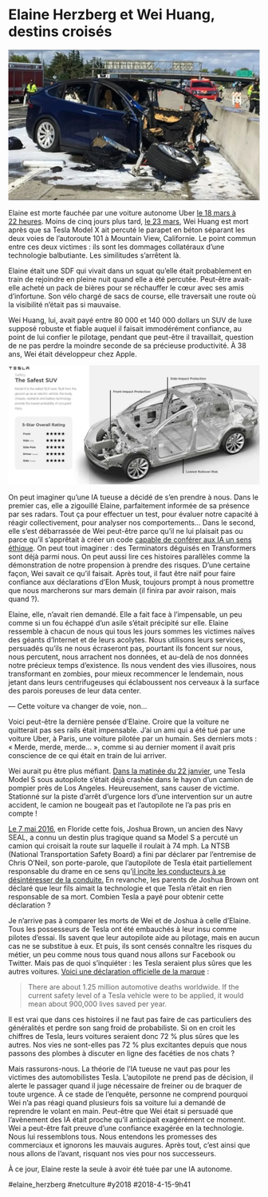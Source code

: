 # Elaine Herzberg et Wei Huang, destins croisés

![](_i/Wei-suv.webp)

Elaine est morte fauchée par une voiture autonome Uber [le 18 mars à 22 heures](../3/pour-la-premiere-fois-un-robot-tue-un-humain.md). Moins de cinq jours plus tard, [le 23 mars](https://www.wired.com/story/tesla-autopilot-self-driving-crash-california/), Wei Huang est mort après que sa Tesla Model X ait percuté le parapet en béton séparant les deux voies de l’autoroute 101 à Mountain View, Californie. Le point commun entre ces deux victimes : ils sont les dommages collatéraux d’une technologie balbutiante. Les similitudes s’arrêtent là.

Elaine était une SDF qui vivait dans un squat qu’elle était probablement en train de rejoindre en pleine nuit quand elle a été percutée. Peut-être avait-elle acheté un pack de bières pour se réchauffer le cœur avec ses amis d’infortune. Son vélo chargé de sacs de course, elle traversait une route où la visibilité n’était pas si mauvaise.

Wei Huang, lui, avait payé entre 80 000 et 140 000 dollars un SUV de luxe supposé robuste et fiable auquel il faisait immodérément confiance, au point de lui confier le pilotage, pendant que peut-être il travaillait, question de ne pas perdre la moindre seconde de sa précieuse productivité. À 38 ans, Wei était développeur chez Apple.

![Pub tesla](_i/tesla.webp)

On peut imaginer qu’une IA tueuse a décidé de s’en prendre à nous. Dans le premier cas, elle a zigouillé Elaine, parfaitement informée de sa présence par ses radars. Tout ça pour effectuer un test, pour évaluer notre capacité à réagir collectivement, pour analyser nos comportements… Dans le second, elle s’est débarrassée de Wei peut-être parce qu’il ne lui plaisait pas ou parce qu’il s’apprêtait à créer un code [capable de conférer aux IA un sens éthique](https://tcrouzet.com/https://tcrouzet.com/2018/04/11/elaine-herzberg-enquete-a-distance). On peut tout imaginer : des Terminators déguisés en Transformers sont déjà parmi nous. On peut aussi lire ces histoires parallèles comme la démonstration de notre propension à prendre des risques. D’une certaine façon, Wei savait ce qu’il faisait. Après tout, il faut être naïf pour faire confiance aux déclarations d’Elon Musk, toujours prompt à nous promettre que nous marcherons sur mars demain (il finira par avoir raison, mais quand ?).

Elaine, elle, n’avait rien demandé. Elle a fait face à l’impensable, un peu comme si un fou échappé d’un asile s’était précipité sur elle. Elaine ressemble à chacun de nous qui tous les jours sommes les victimes naïves des géants d’Internet et de leurs acolytes. Nous utilisons leurs services, persuadés qu’ils ne nous écraseront pas, pourtant ils foncent sur nous, nous percutent, nous arrachent nos données, et au-delà de nos données notre précieux temps d’existence. Ils nous vendent des vies illusoires, nous transformant en zombies, pour mieux recommencer le lendemain, nous jetant dans leurs centrifugeuses qui éclaboussent nos cerveaux à la surface des parois poreuses de leur data center.

— Cette voiture va changer de voie, non…

Voici peut-être la dernière pensée d’Elaine. Croire que la voiture ne quitterait pas ses rails était impensable. J’ai un ami qui a été tué par une voiture Uber, à Paris, une voiture pilotée par un humain. Ses derniers mots : « Merde, merde, merde… », comme si au dernier moment il avait pris conscience de ce qui était en train de lui arriver.

Wei aurait pu être plus méfiant. [Dans la matinée du 22 janvier](https://www.bloomberg.com/news/articles/2018-01-23/tesla-crash-in-california-draws-interest-from-u-s-investigators), une Tesla Model S sous autopilote s’était déjà crashée dans le hayon d’un camion de pompier près de Los Angeles. Heureusement, sans causer de victime. Stationné sur la piste d’arrêt d’urgence lors d’une intervention sur un autre accident, le camion ne bougeait pas et l’autopilote ne l’a pas pris en compte !

[Le 7 mai 2016](https://www.bloomberg.com/news/articles/2017-09-12/tesla-probe-focuses-on-restricting-autopilot-to-certain-roads), en Floride cette fois, Joshua Brown, un ancien des Navy SEAL, a connu un destin plus tragique quand sa Model S a percuté un camion qui croisait la route sur laquelle il roulait à 74 mph. La NTSB (National Transportation Safety Board) a fini par déclarer par l’entremise de Chris O’Neil, son porte-parole, que l’autopilote de Tesla était partiellement responsable du drame en ce sens qu’[il incite les conducteurs à se désintéresser de la conduite.](https://www.bloomberg.com/news/articles/2017-09-12/tesla-probe-focuses-on-restricting-autopilot-to-certain-roads) En revanche, les parents de Joshua Brown ont déclaré que leur fils aimait la technologie et que Tesla n’était en rien responsable de sa mort. Combien Tesla a payé pour obtenir cette déclaration ?

Je n’arrive pas à comparer les morts de Wei et de Joshua à celle d’Elaine. Tous les possesseurs de Tesla ont été embauchés à leur insu comme pilotes d’essai. Ils savent que leur autopilote aide au pilotage, mais en aucun cas ne se substitue à eux. Et puis, ils sont censés connaître les risques du métier, un peu comme nous tous quand nous allons sur Facebook ou Twitter. Mais pas de quoi s’inquiéter : les Tesla seraient plus sûres que les autres voitures. [Voici une déclaration officielle de la marque](https://www.tesla.com/blog/update-last-week%E2%80%99s-accident) :

> There are about 1.25 million automotive deaths worldwide. If the current safety level of a Tesla vehicle were to be applied, it would mean about 900,000 lives saved per year.

Il est vrai que dans ces histoires il ne faut pas faire de cas particuliers des généralités et perdre son sang froid de probabiliste. Si on en croit les chiffres de Tesla, leurs voitures seraient donc 72 % plus sûres que les autres. Nos vies ne sont-elles pas 72 % plus excitantes depuis que nous passons des plombes à discuter en ligne des facéties de nos chats ?

Mais rassurons-nous. La théorie de l’IA tueuse ne vaut pas pour les victimes des automobilistes Tesla. L’autopilote ne prend pas de décision, il alerte le passager quand il juge nécessaire de freiner ou de braquer de toute urgence. À ce stade de l’enquête, personne ne comprend pourquoi Wei n’a pas réagi quand plusieurs fois sa voiture lui a demandé de reprendre le volant en main. Peut-être que Wei était si persuadé que l’avènement des IA était proche qu’il anticipait exagérément ce moment. Wei a peut-être fait preuve d’une confiance exagérée en la technologie. Nous lui ressemblons tous. Nous entendons les promesses des commerciaux et ignorons les mauvais augures. Après tout, c’est ainsi que nous allons de l’avant, risquant nos vies pour nos successeurs.

À ce jour, Elaine reste la seule à avoir été tuée par une IA autonome.

#elaine_herzberg #netculture #y2018 #2018-4-15-9h41

